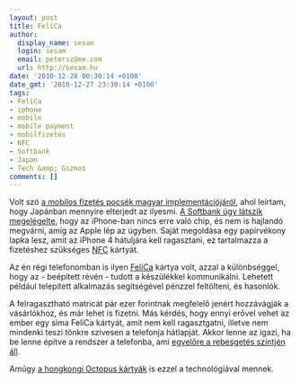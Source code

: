 ```yaml
---
layout: post
title: FeliCa
author:
  display_name: sesam
  login: sesam
  email: petersz@me.com
  url: http://sesam.hu
date: '2010-12-28 00:30:14 +0100'
date_gmt: '2010-12-27 23:30:14 +0100'
tags:
- FeliCa
- iphone
- mobile
- mobile payment
- mobilfizetés
- NFC
- Softbank
- Japan
- Tech &amp; Gizmos
comments: []
---
```


Volt szó [a mobilos fizetés pocsék magyar implementációjáról](http://sesam.hu/2010/11/11/telefonnal-fizetni), ahol leírtam, hogy Japánban mennyire elterjedt az ilyesmi. [A Softbank úgy látszik megelégelte](http://www.engadget.com/2010/12/27/iphone-4-gets-stuck-with-nfc-sticker-from-japans-softbank), hogy az iPhone-ban nincs erre való chip, és nem is hajlandó megvárni, amíg az Apple lép az ügyben. Saját megoldása egy papírvékony lapka lesz, amit az iPhone 4 hátuljára kell ragasztani, ez tartalmazza a fizetéshez szükséges [NFC](http://en.wikipedia.org/wiki/Near_Field_Communication) kártyát.

Az én régi telefonomban is ilyen [FeliCa](http://en.wikipedia.org/wiki/FeliCa) kártya volt, azzal a különbséggel, hogy az - beépített révén - tudott a készülékkel kommunikálni. Lehetett például telepített alkalmazás segítségével pénzzel feltölteni, és hasonlók.

A felragasztható matricát pár ezer forintnak megfelelő jenért hozzávágják a vásárlókhoz, és már lehet is fizetni. Más kérdés, hogy ennyi erővel vehet az ember egy sima FeliCa kártyát, amit nem kell ragasztgatni, illetve nem mindenki teszi tönkre szivesen a telefonja hátlapját. Akkor lenne az igazi, ha be lenne építve a rendszer a telefonba, ami [egyelőre a rebesgetés szintjén áll](http://www.macrumors.com/2010/08/15/apple-hires-near-field-communications-expert).

Amúgy [a hongkongi Octopus kártyák](http://sesam.hu/2005/12/16/hong-kong) is ezzel a technológiával mennek.
